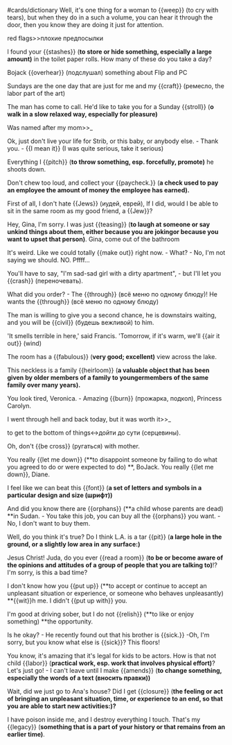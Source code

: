 #cards/dictionary 
Well, it's one thing for a woman to {{weep}} (to cry with tears), but when they do in a such a volume, you can hear it through the door, then you know they are doing it just for attention.

red flags>>плохие предпосылки 

l found your {{stashes}} (**to store or hide something, especially a large amount)** in the toilet paper rolls. How many of these do you take a day? <!--SR:!2024-01-12,11,275-->

Bojack {{overhear}} (подслушал) something about Flip and PC

Sundays are the one day that are just for me and my {{craft}} (ремесло, the labor part of the art) <!--SR:!2024-01-08,7,255-->

The man has come to call. He'd like to take you for a Sunday {{stroll}} (**o walk in a slow relaxed way, especially for pleasure)** 

Was named after my mom>>_ 

Ok, just don't live your life for Strib, or this baby, or anybody else. - Thank you. - {{I mean it}} (I was quite serious, take it serious) 

Everything I {{pitch}} (**to throw something, esp. forcefully, promote)** he shoots down. <!--SR:!2024-01-08,9,274-->

Don't chew too loud, and collect your {{paycheck.}} (**a check used to pay an employee the amount of money the employee has earned).** <!--SR:!2024-01-08,15,290--> 

First of all, I don't hate {{Jews}} (иудей, еврей), If I did, would I be able to sit in the same room as my good friend, a {{Jew}}?

Hey, Gina, I'm sorry. I was just {{teasing}} (**to laugh at someone or say unkind things about them, either because you are jokingor because you want to upset that person)**. Gina, come out of the bathroom

It's weird. Like we could totally {{make out}} right now. - What? - No, I'm not saying we should. NO. Pffff...

You'll have to say, "I'm sad-sad girl with a dirty apartment", - but I'll let you {{crash}} (переночевать). <!--SR:!2024-01-10,9,275-->

What did you order? - The {{through}} (всё меню по одному блюду)! He wants the {{through}} (всё меню по одному блюду)

The man is willing to give you a second chance, he is downstairs waiting, and you will be {{civil}} (будешь вежливой) to him.

'It smells terrible in here,' said Francis. 'Tomorrow, if it's warm, we'll {{air it out}} (wind) 

The room has a {{fabulous}} (**very good; excellent)** view across the lake. <!--SR:!2024-01-05,3,260-->

This neckless is a family {{heirloom}} (**a valuable object that has been given by older members of a family to youngermembers of the same family over many years).** 

You look tired, Veronica. - Amazing {{burn}} (прожарка, подкол), Princess Carolyn. 

I went through hell and back today, but it was worth it>>_

to get to the bottom of things↔дойти до сути (серцевины). 

Oh, don't {{be cross}} (ругаться) with mother.

You really {{let me down}} (**to disappoint someone by failing to do what you agreed to do or were expected to do) **, BoJack. You really {{let me down}}, Diane.

I feel like we can beat this {{font}} (**a set of letters and symbols in a particular design and size (шрифт))** 

And did you know there are {{orphans}} (**a child whose parents are dead) **in Sudan. - You take this job, you can buy all the {{orphans}} you want. - No, I don't want to buy them. 

Well, do you think it's true? Do I think L.A. is a tar {{pit}} (**a large hole in the ground, or a slightly low area in any surface:)** 

Jesus Christ! Juda, do you ever {{read a room}} (**to be or become aware of the opinions and attitudes of a group of people that you are talking to)**!? I'm sorry, is this a bad time?

I don't know how you {{put up}} (**to accept or continue to accept an unpleasant situation or experience, or someone who behaves unpleasantly) **{{wit}}h me. I didn't {{put up with}} you.

I'm good at driving sober, but I do not {{relish}} (**to like or enjoy something) **the opportunity. 

Is he okay? - He recently found out that his brother is {{sick.}} -Oh, I'm sorry, but you know what else is {{sick}}? This floors!

You know, it's amazing that it's legal for kids to be actors. How is that not child {{labor}} (**practical work, esp. work that involves physical effort)**?
Let's just go! - I can't leave until I make {{amends}} (**to change something, especially the words of a text (вносить правки))** 

Wait, did we just go to Ana's house? Did I get {{closure}} (**the feeling or act of bringing an unpleasant situation, time, or experience to an end, so that you are able to start new activities:)?** 

I have poison inside me,  and I destroy everything I touch. That's my {{legacy}} (**something that is a part of your history or that remains from an earlier time)**.